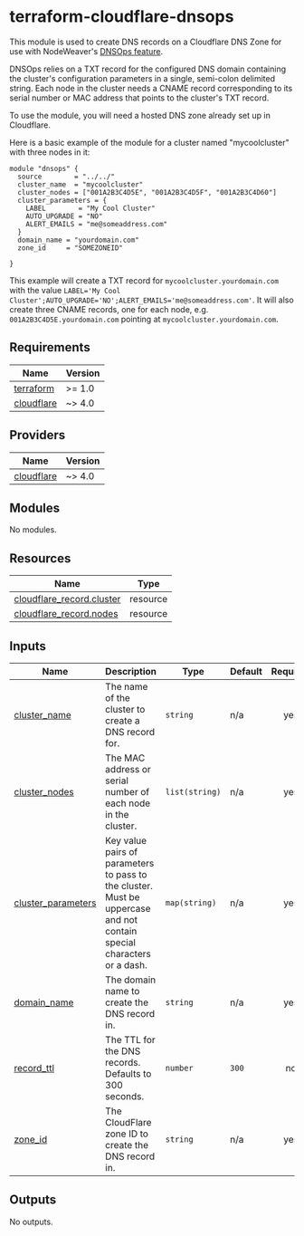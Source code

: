 # terraform-cloudflare-dnsops

This module is used to create DNS records on a Cloudflare DNS Zone for use with NodeWeaver's [DNSOps feature](https://12.docs.nodeweaver.eu/#/dnsops).

DNSOps relies on a TXT record for the configured DNS domain containing the cluster's configuration parameters in a single, semi-colon delimited string. Each node in the cluster needs a CNAME record corresponding to its serial number or MAC address that points to the cluster's TXT record.

To use the module, you will need a hosted DNS zone already set up in Cloudflare.

Here is a basic example of the module for a cluster named "mycoolcluster" with three nodes in it:

```hcl
module "dnsops" {
  source        = "../../"
  cluster_name  = "mycoolcluster"
  cluster_nodes = ["001A2B3C4D5E", "001A2B3C4D5F", "001A2B3C4D60"]
  cluster_parameters = {
    LABEL        = "My Cool Cluster"
    AUTO_UPGRADE = "NO"
    ALERT_EMAILS = "me@someaddress.com"
  }
  domain_name = "yourdomain.com"
  zone_id     = "SOMEZONEID"

}
```

This example will create a TXT record for `mycoolcluster.yourdomain.com` with the value `LABEL='My Cool Cluster';AUTO_UPGRADE='NO';ALERT_EMAILS='me@someaddress.com'`. It will also create three CNAME records, one for each node, e.g. `001A2B3C4D5E.yourdomain.com` pointing at `mycoolcluster.yourdomain.com`.

<!-- BEGIN_TF_DOCS -->
## Requirements

| Name | Version |
|------|---------|
| <a name="requirement_terraform"></a> [terraform](#requirement\_terraform) | >= 1.0 |
| <a name="requirement_cloudflare"></a> [cloudflare](#requirement\_cloudflare) | ~> 4.0 |

## Providers

| Name | Version |
|------|---------|
| <a name="provider_cloudflare"></a> [cloudflare](#provider\_cloudflare) | ~> 4.0 |

## Modules

No modules.

## Resources

| Name | Type |
|------|------|
| [cloudflare_record.cluster](https://registry.terraform.io/providers/cloudflare/cloudflare/latest/docs/resources/record) | resource |
| [cloudflare_record.nodes](https://registry.terraform.io/providers/cloudflare/cloudflare/latest/docs/resources/record) | resource |

## Inputs

| Name | Description | Type | Default | Required |
|------|-------------|------|---------|:--------:|
| <a name="input_cluster_name"></a> [cluster\_name](#input\_cluster\_name) | The name of the cluster to create a DNS record for. | `string` | n/a | yes |
| <a name="input_cluster_nodes"></a> [cluster\_nodes](#input\_cluster\_nodes) | The MAC address or serial number of each node in the cluster. | `list(string)` | n/a | yes |
| <a name="input_cluster_parameters"></a> [cluster\_parameters](#input\_cluster\_parameters) | Key value pairs of parameters to pass to the cluster. Must be uppercase and not contain special characters or a dash. | `map(string)` | n/a | yes |
| <a name="input_domain_name"></a> [domain\_name](#input\_domain\_name) | The domain name to create the DNS record in. | `string` | n/a | yes |
| <a name="input_record_ttl"></a> [record\_ttl](#input\_record\_ttl) | The TTL for the DNS records. Defaults to 300 seconds. | `number` | `300` | no |
| <a name="input_zone_id"></a> [zone\_id](#input\_zone\_id) | The CloudFlare zone ID to create the DNS record in. | `string` | n/a | yes |

## Outputs

No outputs.
<!-- END_TF_DOCS -->